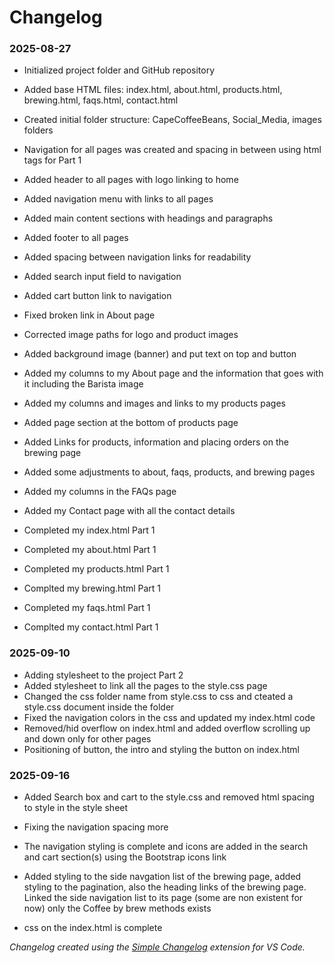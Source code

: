 # Changelog

### 2025-08-27
- Initialized project folder and GitHub repository
- Added base HTML files: index.html, about.html, products.html, brewing.html, faqs.html, contact.html
- Created initial folder structure: CapeCoffeeBeans, Social_Media, images folders
- Navigation for all pages was created and spacing in between using html tags for Part 1

- Added header to all pages with logo linking to home
- Added navigation menu with links to all pages
- Added main content sections with headings and paragraphs
- Added footer to all pages

- Added spacing between navigation links for readability
- Added search input field to navigation
- Added cart button link to navigation

- Fixed broken link in About page
- Corrected image paths for logo and product images
- Added background image (banner) and put text on top and button

- Added my columns to my About page and the information that goes with it including the Barista image
- Added my columns and images and links to my products pages
- Added page section at the bottom of products page
- Added Links for products, information and placing orders on the brewing page
- Added some adjustments to about, faqs, products, and brewing pages
- Added my columns in the FAQs page
- Added my Contact page with all the contact details

- Completed my index.html Part 1
- Completed my about.html Part 1
- Completed my products.html Part 1
- Complted my brewing.html Part 1
- Completed my faqs.html Part 1
- Complted my contact.html Part 1

### 2025-09-10

- Adding stylesheet to the project Part 2
- Added stylesheet to link all the pages to the style.css page
- Changed the css folder name from style.css to css and cteated a style.css document inside the folder
- Fixed the navigation colors in the css and updated my index.html code
- Removed/hid overflow on index.html and added overflow scrolling up and down only for other pages
- Positioning of button, the intro and styling the button on index.html

### 2025-09-16

- Added Search box and cart to the style.css and removed html spacing to style in the style sheet
- Fixing the navigation spacing more
- The navigation styling is complete and icons are added in the search and cart section(s) using the Bootstrap icons link
- Added styling to the side navgation list of the brewing page, added styling to the pagination, also the heading links of the brewing page. Linked the side navigation list to its page (some are non existent for now) only the Coffee by brew methods exists

- css on the index.html is complete

*Changelog created using the [Simple Changelog](https://marketplace.visualstudio.com/items?itemName=tobiaswaelde.vscode-simple-changelog) extension for VS Code.*